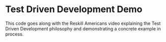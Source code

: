 # Test Driven Development Demo

This code goes along with the Reskill Americans video explaining the Test Driven
Development philosophy and demonstrating a concrete example in process.
